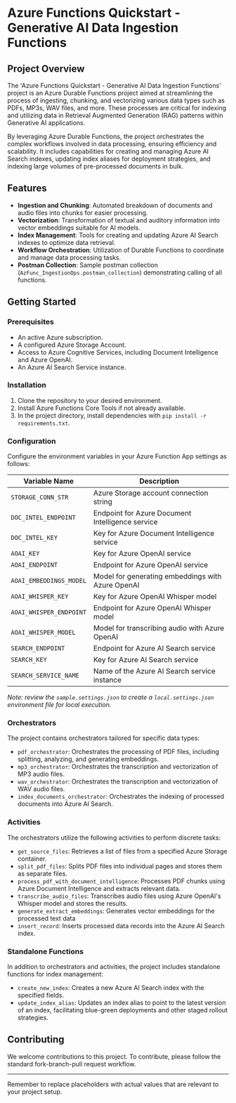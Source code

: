 # Azure Functions Quickstart - Generative AI Data Ingestion Functions

## Project Overview

The 'Azure Functions Quickstart - Generative AI Data Ingestion Functions' project is an Azure Durable Functions project aimed at streamlining the process of ingesting, chunking, and vectorizing various data types such as PDFs, MP3s, WAV files, and more. These processes are critical for indexing and utilizing data in Retrieval Augmented Generation (RAG) patterns within Generative AI applications.

By leveraging Azure Durable Functions, the project orchestrates the complex workflows involved in data processing, ensuring efficiency and scalability. It includes capabilities for creating and managing Azure AI Search indexes, updating index aliases for deployment strategies, and indexing large volumes of pre-processed documents in bulk.

## Features
- **Ingestion and Chunking**: Automated breakdown of documents and audio files into chunks for easier processing.
- **Vectorization**: Transformation of textual and auditory information into vector embeddings suitable for AI models.
- **Index Management**: Tools for creating and updating Azure AI Search indexes to optimize data retrieval.
- **Workflow Orchestration**: Utilization of Durable Functions to coordinate and manage data processing tasks.
- **Postman Collection**: Sample postman collection (`AzFunc_IngestionOps.postman_collection`) demonstrating calling of all functions.

## Getting Started

### Prerequisites
- An active Azure subscription.
- A configured Azure Storage Account.
- Access to Azure Cognitive Services, including Document Intelligence and Azure OpenAI.
- An Azure AI Search Service instance.

### Installation
1. Clone the repository to your desired environment.
2. Install Azure Functions Core Tools if not already available.
3. In the project directory, install dependencies with `pip install -r requirements.txt`.

### Configuration
Configure the environment variables in your Azure Function App settings as follows:

| Variable Name                | Description                                               |
|------------------------------|-----------------------------------------------------------|
| `STORAGE_CONN_STR`           | Azure Storage account connection string                   |
| `DOC_INTEL_ENDPOINT`         | Endpoint for Azure Document Intelligence service          |
| `DOC_INTEL_KEY`              | Key for Azure Document Intelligence service               |
| `AOAI_KEY`                   | Key for Azure OpenAI service                              |
| `AOAI_ENDPOINT`              | Endpoint for Azure OpenAI service                         |
| `AOAI_EMBEDDINGS_MODEL`      | Model for generating embeddings with Azure OpenAI         |
| `AOAI_WHISPER_KEY`           | Key for Azure OpenAI Whisper model                        |
| `AOAI_WHISPER_ENDPOINT`      | Endpoint for Azure OpenAI Whisper model                   |
| `AOAI_WHISPER_MODEL`         | Model for transcribing audio with Azure OpenAI            |
| `SEARCH_ENDPOINT`            | Endpoint for Azure AI Search service                      |
| `SEARCH_KEY`                 | Key for Azure AI Search service                           |
| `SEARCH_SERVICE_NAME`        | Name of the Azure AI Search service instance              |

<i>Note: review the `sample.settings.json` to create a `local.settings.json` environment file for local execution.</i>

### Orchestrators
The project contains orchestrators tailored for specific data types:
- `pdf_orchestrator`: Orchestrates the processing of PDF files, including splitting, analyzing, and generating embeddings.
- `mp3_orchestrator`: Orchestrates the transcription and vectorization of MP3 audio files.
- `wav_orchestrator`: Orchestrates the transcription and vectorization of WAV audio files.
- `index_documents_orchestrator`: Orchestrates the indexing of processed documents into Azure AI Search.

### Activities
The orchestrators utilize the following activities to perform discrete tasks:
- `get_source_files`: Retrieves a list of files from a specified Azure Storage container.
- `split_pdf_files`: Splits PDF files into individual pages and stores them as separate files.
- `process_pdf_with_document_intelligence`: Processes PDF chunks using Azure Document Intelligence and extracts relevant data.
- `transcribe_audio_files`: Transcribes audio files using Azure OpenAI's Whisper model and stores the results.
- `generate_extract_embeddings`: Generates vector embeddings for the processed text data
- `insert_record`: Inserts processed data records into the Azure AI Search index.

### Standalone Functions
In addition to orchestrators and activities, the project includes standalone functions for index management:
- `create_new_index`: Creates a new Azure AI Search index with the specified fields.
- `update_index_alias`: Updates an index alias to point to the latest version of an index, facilitating blue-green deployments and other staged rollout strategies.

## Contributing
We welcome contributions to this project. To contribute, please follow the standard fork-branch-pull request workflow.

---

Remember to replace placeholders with actual values that are relevant to your project setup.
